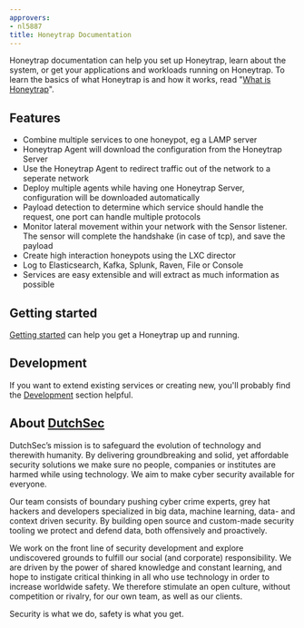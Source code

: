 ```yaml
---
approvers:
- nl5887
title: Honeytrap Documentation
---
```


Honeytrap documentation can help you set up Honeytrap, learn about the system, or get your applications and workloads running on Honeytrap. To learn the basics of what Honeytrap is and how it works, read "[What is Honeytrap](/docs/concepts/overview/what-is-honeytrap/)".

## Features

* Combine multiple services to one honeypot, eg a LAMP server
* Honeytrap Agent will download the configuration from the Honeytrap Server
* Use the Honeytrap Agent to redirect traffic out of the network to a seperate network
* Deploy multiple agents while having one Honeytrap Server, configuration will be downloaded automatically
* Payload detection to determine which service should handle the request, one port can handle multiple protocols
* Monitor lateral movement within your network with the Sensor listener. The sensor will complete the handshake (in case of tcp), and save the payload
* Create high interaction honeypots using the LXC director
* Log to Elasticsearch, Kafka, Splunk, Raven, File or Console
* Services are easy extensible and will extract as much information as possible

## Getting started

[Getting started](/docs/getting-started/) can help you get a Honeytrap up and running.

## Development

If you want to extend existing services or creating new, you'll probably find the [Development](/docs/development/) section helpful.

## About [DutchSec](https://dutchsec.com/)

DutchSec’s mission is to safeguard the evolution of technology and therewith humanity. By delivering groundbreaking and solid, yet affordable security solutions we make sure no people, companies or institutes are harmed while using technology. We aim to make cyber security available for everyone.

Our team consists of boundary pushing cyber crime experts, grey hat hackers and developers specialized in big data, machine learning, data- and context driven security. By building open source and custom-made security tooling we protect and defend data, both offensively and proactively.

We work on the front line of security development and explore undiscovered grounds to fulfill our social (and corporate) responsibility. We are driven by the power of shared knowledge and constant learning, and hope to instigate critical thinking in all who use technology in order to increase worldwide safety. We therefore stimulate an open culture, without competition or rivalry, for our own team, as well as our clients. 

Security is what we do, safety is what you get.
